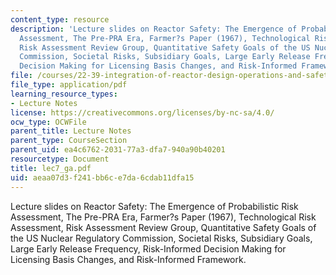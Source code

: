 ```yaml
---
content_type: resource
description: 'Lecture slides on Reactor Safety: The Emergence of Probabilistic Risk
  Assessment, The Pre-PRA Era, Farmer?s Paper (1967), Technological Risk Assessment,
  Risk Assessment Review Group, Quantitative Safety Goals of the US Nuclear Regulatory
  Commission, Societal Risks, Subsidiary Goals, Large Early Release Frequency, Risk-Informed
  Decision Making for Licensing Basis Changes, and Risk-Informed Framework.'
file: /courses/22-39-integration-of-reactor-design-operations-and-safety-fall-2006/aeaa07d3f241bb6ce7da6cdab11dfa15_lec7_ga.pdf
file_type: application/pdf
learning_resource_types:
- Lecture Notes
license: https://creativecommons.org/licenses/by-nc-sa/4.0/
ocw_type: OCWFile
parent_title: Lecture Notes
parent_type: CourseSection
parent_uid: ea4c6762-2031-77a3-dfa7-940a90b40201
resourcetype: Document
title: lec7_ga.pdf
uid: aeaa07d3-f241-bb6c-e7da-6cdab11dfa15
---
```

Lecture slides on Reactor Safety: The Emergence of Probabilistic Risk Assessment, The Pre-PRA Era, Farmer?s Paper (1967), Technological Risk Assessment, Risk Assessment Review Group, Quantitative Safety Goals of the US Nuclear Regulatory Commission, Societal Risks, Subsidiary Goals, Large Early Release Frequency, Risk-Informed Decision Making for Licensing Basis Changes, and Risk-Informed Framework.